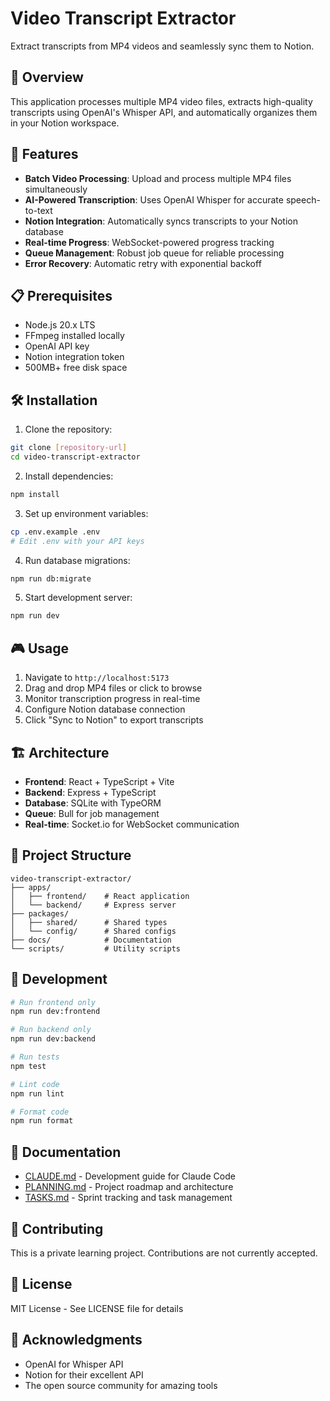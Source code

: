 # Video Transcript Extractor

Extract transcripts from MP4 videos and seamlessly sync them to Notion.

## 🎯 Overview

This application processes multiple MP4 video files, extracts high-quality transcripts using OpenAI's Whisper API, and automatically organizes them in your Notion workspace.

## 🚀 Features

- **Batch Video Processing**: Upload and process multiple MP4 files simultaneously
- **AI-Powered Transcription**: Uses OpenAI Whisper for accurate speech-to-text
- **Notion Integration**: Automatically syncs transcripts to your Notion database
- **Real-time Progress**: WebSocket-powered progress tracking
- **Queue Management**: Robust job queue for reliable processing
- **Error Recovery**: Automatic retry with exponential backoff

## 📋 Prerequisites

- Node.js 20.x LTS
- FFmpeg installed locally
- OpenAI API key
- Notion integration token
- 500MB+ free disk space

## 🛠️ Installation

1. Clone the repository:
```bash
git clone [repository-url]
cd video-transcript-extractor
```

2. Install dependencies:
```bash
npm install
```

3. Set up environment variables:
```bash
cp .env.example .env
# Edit .env with your API keys
```

4. Run database migrations:
```bash
npm run db:migrate
```

5. Start development server:
```bash
npm run dev
```

## 🎮 Usage

1. Navigate to `http://localhost:5173`
2. Drag and drop MP4 files or click to browse
3. Monitor transcription progress in real-time
4. Configure Notion database connection
5. Click "Sync to Notion" to export transcripts

## 🏗️ Architecture

- **Frontend**: React + TypeScript + Vite
- **Backend**: Express + TypeScript
- **Database**: SQLite with TypeORM
- **Queue**: Bull for job management
- **Real-time**: Socket.io for WebSocket communication

## 📁 Project Structure

```
video-transcript-extractor/
├── apps/
│   ├── frontend/    # React application
│   └── backend/     # Express server
├── packages/
│   ├── shared/      # Shared types
│   └── config/      # Shared configs
├── docs/            # Documentation
└── scripts/         # Utility scripts
```

## 🔧 Development

```bash
# Run frontend only
npm run dev:frontend

# Run backend only
npm run dev:backend

# Run tests
npm test

# Lint code
npm run lint

# Format code
npm run format
```

## 📝 Documentation

- [CLAUDE.md](docs/CLAUDE.md) - Development guide for Claude Code
- [PLANNING.md](docs/PLANNING.md) - Project roadmap and architecture
- [TASKS.md](docs/TASKS.md) - Sprint tracking and task management

## 🤝 Contributing

This is a private learning project. Contributions are not currently accepted.

## 📄 License

MIT License - See LICENSE file for details

## 🙏 Acknowledgments

- OpenAI for Whisper API
- Notion for their excellent API
- The open source community for amazing tools
